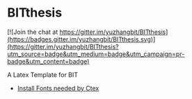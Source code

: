 # BITthesis

[![Join the chat at https://gitter.im/yuzhangbit/BITthesis](https://badges.gitter.im/yuzhangbit/BITthesis.svg)](https://gitter.im/yuzhangbit/BITthesis?utm_source=badge&utm_medium=badge&utm_campaign=pr-badge&utm_content=badge)

A Latex Template for BIT 

* [Install Fonts needed by Ctex](Install-fonts.md)
